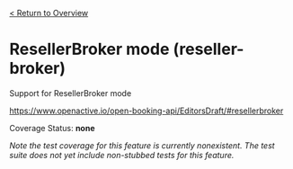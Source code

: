 [< Return to Overview](../../README.md)
# ResellerBroker mode (reseller-broker)

Support for ResellerBroker mode


https://www.openactive.io/open-booking-api/EditorsDraft/#resellerbroker

Coverage Status: **none**


*Note the test coverage for this feature is currently nonexistent. The test suite does not yet include non-stubbed tests for this feature.*



